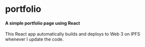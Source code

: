 # portfolio

#### A simple portfolio page using React

This React app automatically builds and deploys to Web 3 on IPFS whenever I update the code.